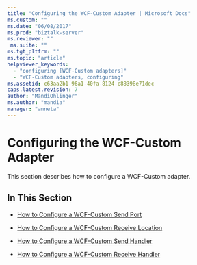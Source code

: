 ```yaml
---
title: "Configuring the WCF-Custom Adapter | Microsoft Docs"
ms.custom: ""
ms.date: "06/08/2017"
ms.prod: "biztalk-server"
ms.reviewer: ""
 ms.suite: ""
ms.tgt_pltfrm: ""
ms.topic: "article"
helpviewer_keywords: 
  - "configuring [WCF-Custom adapters]"
  - "WCF-Custom adapters, configuring"
ms.assetid: c63aa2b1-96a1-40fa-8124-c88398e71dec
caps.latest.revision: 7
author: "MandiOhlinger"
ms.author: "mandia"
manager: "anneta"
---
```

# Configuring the WCF-Custom Adapter
This section describes how to configure a WCF-Custom adapter.  
  
## In This Section  
  
-   [How to Configure a WCF-Custom Send Port](../core/how-to-configure-a-wcf-custom-send-port.md)  
  
-   [How to Configure a WCF-Custom Receive Location](../core/how-to-configure-a-wcf-custom-receive-location.md)  
  
-   [How to Configure a WCF-Custom Send Handler](../core/how-to-configure-a-wcf-custom-send-handler.md)  
  
-   [How to Configure a WCF-Custom Receive Handler](../core/how-to-configure-a-wcf-custom-receive-handler.md)